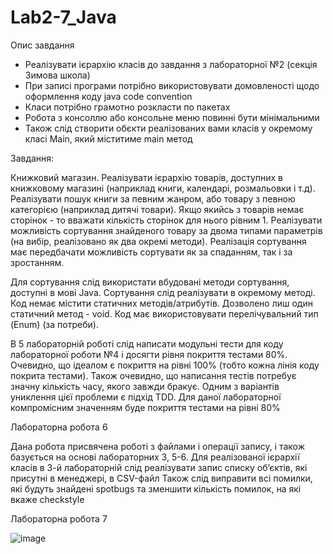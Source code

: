 # Lab2-7_Java
Опис завдання

- Реалізувати ієрархію класів до завдання з лабораторної №2 (секція Зимова школа)
- При записі програми потрібно використовувати домовленості щодо оформлення коду java code convention
- Класи потрібно грамотно розкласти по пакетах
- Робота з консоллю або консольне меню повинні бути мінімальними
- Також слід створити обєкти реалізованих вами класів у окремому класі Main, який міститиме main метод

Завдання:

Книжковий магазин. Реалізувати ієрархію товарів, доступних в книжковому магазині (наприклад книги, календарі, розмальовки і т.д). 
Реалізувати пошук книги за певним жанром, або товару з певною категорією (наприклад дитячі товари). 
Якщо якийсь з товарів немає сторінок - то вважати кількість сторінок для нього рівним 1.
Реалізувати можливість  сортування знайденого товару за двома типами параметрів (на вибір, реалізовано як два окремі методи).
Реалізація сортування має передбачати можливість сортувати як за спаданням, так і за зростанням.


Для сортування слід використати вбудовані методи сортування, доступні в мові Java.
Сортування слід реалізувати в окремому методі.
Код немає містити статичних методів/атрибутів. Дозволено лиш один статичний метод - void.
Код має використовувати перелічувальний тип (Enum) (за потреби).

В 5 лабораторній роботі слід написати модульні тести для коду лабораторної роботи №4  і досягти рівня покриття тестами 80%. Очевидно, що ідеалом є покриття на рівні 100% (тобто кожна лінія коду покрита тестами). Також очевидно, що написання тестів потребує значну кількість часу, якого завжди бракує. Одним з варіантів униклення цієї проблеми є підхід TDD. Для даної лабораторної компромісним значенням буде покриття тестами на рівні 80%


Лабораторна робота 6

Дана робота присвячена роботі з файлами і операції запису, і також базується на основі лабораторних 3, 5-6. Для реалізованої ієрархії класів в 3-й лабораторній слід реалізувати запис списку об’єктів, які присутні в менеджері, в CSV-файл
Також слід виправити всі помилки, які будуть знайдені spotbugs та зменшити кількість помилок, на які вкаже checkstyle

Лабораторна робота 7

![image](https://user-images.githubusercontent.com/93156003/168026426-cfde2392-6d5e-4b0c-ad0d-f5a6cd5fc4ed.png)

